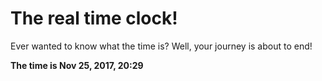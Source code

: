 # The real time clock!

Ever wanted to know what the time is? Well, your journey is about to end!

**The time is Nov 25, 2017, 20:29**